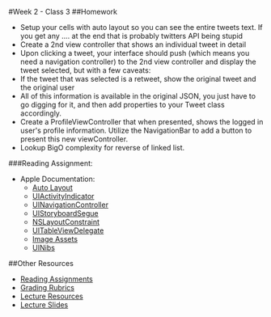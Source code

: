 #Week 2 - Class 3
##Homework
* Setup your cells with auto layout so you can see the entire tweets text. If you get any .... at the end that is probably twitters API being stupid
* Create a 2nd view controller that shows an individual tweet in detail
* Upon clicking a tweet, your interface should push (which means you need a navigation controller) to the 2nd view controller and display the tweet selected, but with a few caveats:
* If the tweet that was selected is a retweet, show the original tweet and the original user
* All of this information is available in the original JSON, you just have to go digging for it, and then add properties to your Tweet class accordingly.
* Create a ProfileViewController that when presented, shows the logged in user's profile information. Utilize the NavigationBar to add a button to present this new viewController.
* Lookup BigO complexity for reverse of linked list.


###Reading Assignment:
* Apple Documentation:
  * [Auto Layout](https://developer.apple.com/library/watchos/documentation/UserExperience/Conceptual/AutolayoutPG/Introduction/Introduction.html)
  * [UIActivityIndicator](https://developer.apple.com/library/ios/documentation/UIKit/Reference/UIActivityIndicatorView_Class/index.html)
  * [UINavigationController](https://developer.apple.com/library/ios/documentation/UIKit/Reference/UINavigationController_Class/index.html)
  * [UIStoryboardSegue](https://developer.apple.com/library/ios/documentation/UIKit/Reference/UIStoryboardSegue_Class/)
  * [NSLayoutConstraint](https://developer.apple.com/library/mac/documentation/AppKit/Reference/NSLayoutConstraint_Class/index.html)
  * [UITableViewDelegate](https://developer.apple.com/library/ios/documentation/UIKit/Reference/UITableViewDelegate_Protocol/index.html)
  * [Image Assets](https://developer.apple.com/library/prerelease/ios/documentation/Xcode/Reference/xcode_ref-Asset_Catalog_Format/)
  * [UINibs](https://developer.apple.com/library/prerelease/ios/documentation/UIKit/Reference/UINib_Ref/index.html)

##Other Resources
* [Reading Assignments](../../Resources/ra-grading-standard/)
* [Grading Rubrics](../../Resources/)
* [Lecture Resources](lecture/)
* [Lecture Slides](https://www.icloud.com/keynote/000clqbz13p8N-0ljiqMLD-0w#Week2_Day3)
